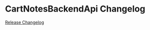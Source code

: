 # CartNotesBackendApi Changelog

[Release Changelog](https://github.com/spryker/cart-notes-backend-api/releases)
